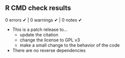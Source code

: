 ## R CMD check results

0 errors ✔ | 0 warnings ✔ | 0 notes ✔

* This is a patch release to...
  * update the citation
  * change the license to GPL v3
  * make a small change to the behavior of the code
* There are no reverse dependencies
